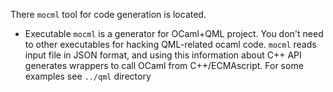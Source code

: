 There `mocml` tool for code generation is located.
  * Executable `mocml` is a generator for OCaml+QML project. You don't need to other executables for hacking QML-related ocaml code. `mocml` reads input file in JSON format, and using this information about C++ API generates wrappers to call OCaml from C++/ECMAscript. For some examples see `../qml` directory


